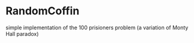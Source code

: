 # RandomCoffin
simple implementation of the 100 prisioners problem (a variation of Monty Hall paradox)
